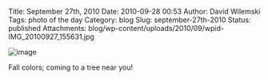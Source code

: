 Title: September 27th, 2010 
Date: 2010-09-28 00:53
Author: David Wilemski
Tags: photo of the day
Category: blog
Slug: september-27th-2010
Status: published
Attachments: blog/wp-content/uploads/2010/09/wpid-IMG_20100927_155631.jpg

![image](http://oromis.davidwilemski.com/blog/wp-content/uploads/2010/09/wpid-IMG_20100927_155631.jpg)

Fall colors; coming to a tree near you!
